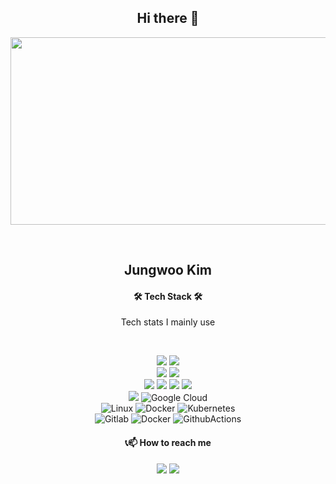 <h2 align="center">Hi there 👋 </h2>

<p align="center">

<a href="https://github.com/devxb/gitanimals">
<img
  src="https://render.gitanimals.org/farms/friendshipkim97"
  width="600"
  height="300"
/>
</a>

</p>

<br>

<h2 align="center"> Jungwoo Kim </h2>

<h4 align="center"> 🛠 Tech Stack 🛠</h4>
<p align="center"> Tech stats I mainly use</p>
</br>

<p align="center">
  
<img src="https://img.shields.io/badge/Java-007396?style=flat-square&logo=Java&logoColor=white"/>
<img src="https://img.shields.io/badge/PHP-777BB4?style=flat-square&logo=PHP&logoColor=white"/>

<br>
  
<img src="https://img.shields.io/badge/Spring-6DB33F?style=flat-square&logo=Spring&logoColor=white"/>
<img src="https://img.shields.io/badge/Hibernate-59666C?style=flat-square&logo=Hibernate&logoColor=white"/>
  
</br>

<img src="https://img.shields.io/badge/MySQL-4479A1?style=flat-square&logo=MySQL&logoColor=white"/>
<img src="https://img.shields.io/badge/MS SQL-CC2927?style=flat-square&logo=microsoftsqlserver&logoColor=white"/>
<img src="https://img.shields.io/badge/Redis-DC382D?style=flat-square&logo=Redis&logoColor=white"/>
<img src="https://img.shields.io/badge/Memcached-007396?style=flat-square&logo=Memcached&logoColor=white"/>

<br>

<img src="https://img.shields.io/badge/Amazon AWS-232F3E?style=flat-square&logo=Amazon%20AWS&logoColor=white"/>
<img alt="Google Cloud" src ="https://img.shields.io/badge/Google Cloud-4285F4?&style=flat-square&logo=Google Cloud&logoColor=white"/>

<br>

<img alt="Linux" src ="https://img.shields.io/badge/Linux-FCC624?style=flat-square&logo=Linux&logoColor=white"/> 
<img alt="Docker" src ="https://img.shields.io/badge/Docker-2496ED?style=flat-square&logo=Docker&logoColor=white"/> 
<img alt="Kubernetes" src ="https://img.shields.io/badge/Kubernetes-326CE5?style=flat-square&logo=Kubernetes&logoColor=white"/>

<br>

<img alt="Gitlab" src ="https://img.shields.io/badge/Gitlab-FC6D26?style=flat-square&logo=Gitlab&logoColor=white"/> 
<img alt="Docker" src ="https://img.shields.io/badge/Jenkins-D24939?style=flat-square&logo=Jenkins&logoColor=white"/> 
<img alt="GithubActions" src ="https://img.shields.io/badge/GithubActions-2088FF?style=flat-square&logo=GithubActions&logoColor=white"/> 

<br>

<h4 align="center"><b>📞📫 How to reach me</b></h3>

<p align="center">
<a href="mailto:woojk0430@gmail.com"> <img src="https://img.shields.io/badge/Gmail-d14836?style=flat-square&logo=Gmail&logoColor=white&link=mailto:woojk0430@gmail.com"/></a>
<a href="https://friendshipkim97.tistory.com/"><img src="https://img.shields.io/badge/tistory-000000?style=flat-square&logo=Tistory&logoColor=white"/></a>
